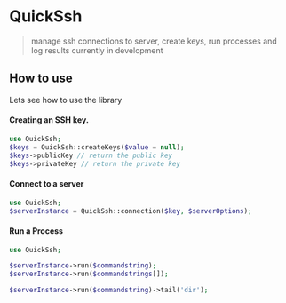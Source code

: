 # QuickSsh

> manage ssh connections to server, create keys, run processes and log results
> currently in development

## How to use
Lets see how to use the library
#### Creating an SSH key.
```php
use QuickSsh;
$keys = QuickSsh::createKeys($value = null);
$keys->publicKey // return the public key
$keys->privateKey // return the private key
```

#### Connect to a server
```php
use QuickSsh;
$serverInstance = QuickSsh::connection($key, $serverOptions);
```

#### Run a Process

```php
use QuickSsh;

$serverInstance->run($commandstring);
$serverInstance->run($commandstrings[]);

$serverInstance->run($commandstring)->tail('dir');

```

